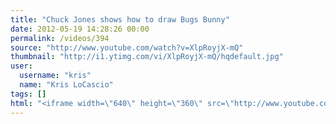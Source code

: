 ```yaml
---
title: "Chuck Jones shows how to draw Bugs Bunny"
date: 2012-05-19 14:28:26 00:00
permalink: /videos/394
source: "http://www.youtube.com/watch?v=XlpRoyjX-mQ"
thumbnail: "http://i1.ytimg.com/vi/XlpRoyjX-mQ/hqdefault.jpg"
user:
  username: "kris"
  name: "Kris LoCascio"
tags: []
html: "<iframe width=\"640\" height=\"360\" src=\"http://www.youtube.com/embed/XlpRoyjX-mQ?wmode=transparent&fs=1&feature=oembed\" frameborder=\"0\" allowfullscreen></iframe>"
---
```


